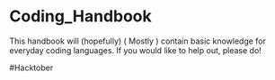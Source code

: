 # Coding_Handbook




This handbook will (hopefully) ( Mostly ) contain basic knowledge for everyday coding languages. If you would like to help out, please do!



#Hacktober
